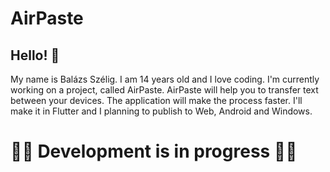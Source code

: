 # AirPaste

## Hello! 👋

My name is Balázs Szélig. I am 14 years old and I love coding.
I'm currently working on a project, called AirPaste.
AirPaste will help you to transfer text between your devices. The application will make the process faster.
I'll make it in Flutter and I planning to publish to Web, Android and Windows.

# 👨‍💻 Development is in progress 👨‍💻
